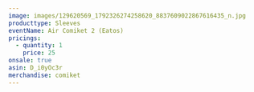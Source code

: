 ```yaml
---
image: images/129620569_1792326274258620_8837609022867616435_n.jpg
producttype: Sleeves
eventName: Air Comiket 2 (Eatos)
pricings:
  - quantity: 1
    price: 25
onsale: true
asin: D_i0yOc3r
merchandise: comiket
---
```

